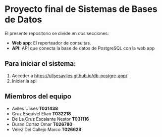 # Proyecto final de Sistemas de Bases de Datos
El presente repositorio se divide en dos secciones:
* **Web app**: El reporteador de consultas.
* **API**: API que conecta la base de datos de PostgreSQL con la web app

## Para iniciar el sistema:
1. Acceder a  https://ulisesaviles.github.io/db-postgre-app/
2. Iniciar la api

## Miembros del equipo
* Aviles Ulises **T031438**
* Cruz Esquivel Elian **T032218**
* De La Cruz Escalante Nestor **T031116**
* Duran Cortez Omar **T026780**
* Velez Del Callejo Marco **T026629**

